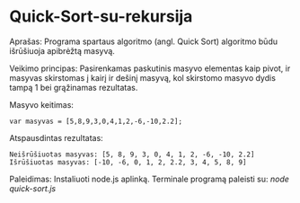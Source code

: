 # Quick-Sort-su-rekursija

Aprašas:
Programa spartaus algoritmo (angl. Quick Sort) algoritmo būdu išrūšiuoja apibrėžtą masyvą.

Veikimo principas:
Pasirenkamas paskutinis masyvo elementas kaip pivot, ir masyvas skirstomas į kairį ir dešinį masyvą, kol skirstomo masyvo dydis tampą 1 bei grąžinamas rezultatas.

Masyvo keitimas:
```
var masyvas = [5,8,9,3,0,4,1,2,-6,-10,2.2];
```

Atspausdintas rezultatas:
```
Neišrūšiuotas masyvas: [5, 8, 9, 3, 0, 4, 1, 2, -6, -10, 2.2]
Išrūšiuotas masyvas: [-10, -6, 0, 1, 2, 2.2, 3, 4, 5, 8, 9]
```

Paleidimas:
Instaliuoti node.js aplinką. Terminale programą paleisti su: _node quick-sort.js_
